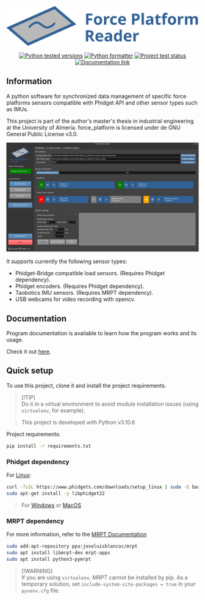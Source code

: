 <p align="center">
  <a href="#readme"><img alt="Force platform reader logo" src="images/project_logo.svg"></a>
</p>
<p align="center">
  <a href="#readme"><img alt="Python tested versions" src="https://img.shields.io/badge/python-3.10_3.11-blue.svg"></a>
  <a href="https://github.com/psf/black"><img alt="Python formatter" src="https://img.shields.io/badge/code%20style-black-000000.svg"></a>
  <a href="https://github.com/AaronPB/force_platform/actions/workflows/project_test.yaml"><img alt="Project test status" src="https://github.com/AaronPB/force_platform/actions/workflows/project_test.yaml/badge.svg"></a>
  <a href="docs/home.md"><img alt="Documentation link" src="https://img.shields.io/badge/docs-available-limegreen.svg"></a>
</p>

## Information

A python software for synchronized data management of specific force platforms sensors compatible with Phidget API and other sensor types such as IMUs.

This project is part of the author's master's thesis in industrial engineering at the University of Almería. force_platform is licensed under de GNU General Public License v3.0.

![Main UI](docs/images/mainUI.png)

It supports currently the following sensor types:
- Phidget-Bridge compatible load sensors. (Requires Phidget dependency).
- Phidget encoders. (Requires Phidget dependency).
- Taobotics IMU sensors. (Requires MRPT dependency).
- USB webcams for video recording with opencv.

## Documentation

Program documentation is available to learn how the program works and its usage.

Check it out [here](docs/home.md).

## Quick setup

To use this project, clone it and install the project requirements.

> [!TIP]\
> Do it in a virtual environment to avoid module installation issues (using `virtualenv`, for example).

> This project is developed with Python v3.10.6

Project requirements:
```bash
pip install -r requirements.txt
```

### Phidget dependency

For [Linux](https://www.phidgets.com/docs/OS_-_Linux#Quick_Downloads):

```bash
curl -fsSL https://www.phidgets.com/downloads/setup_linux | sudo -E bash - &&\
sudo apt-get install -y libphidget22
```

> For [Windows](https://www.phidgets.com/docs/OS_-_Windows#Quick_Downloads) or [MacOS](https://www.phidgets.com/docs/OS_-_macOS#Quick_Downloads)

### MRPT dependency

For more information, refer to the [MRPT Documentation](https://docs.mrpt.org/reference/latest/download-mrpt.html#debian-ubuntu-ppa)

```bash
sudo add-apt-repository ppa:joseluisblancoc/mrpt
sudo apt install libmrpt-dev mrpt-apps
sudo apt install python3-pymrpt
```

> [!WARNING]\
> If you are using `virtualenv`, MRPT cannot be installed by pip. As a temporary solution, set `include-system-site-packages = true` in your `pyvenv.cfg` file.
